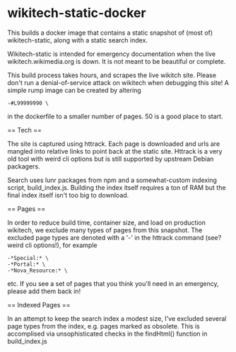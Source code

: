 # wikitech-static-docker

This builds a docker image that contains a static snapshot of (most
of) wikitech-static, along with a static search index.

Wikitech-static is intended for emergency documentation when the
live wikitech.wikimedia.org is down. It is not meant to be beautiful
or complete.

This build process takes hours, and scrapes the live wikitch site. Please
don't run a denial-of-service attack on wikitech when debugging this site!
A simple rump image can be created by altering

    -#L99999990 \

in the dockerfile to a smaller number of pages. 50 is a good place to start.

== Tech ==

The site is captured using httrack. Each page is downloaded and urls are
mangled into relative links to point back at the static site. Httrack
is a very old tool with weird cli options but is still supported by
upstream Debian packagers.

Search uses lunr packages from npm and a somewhat-custom indexing
script, build_index.js. Building the index itself requires a ton
of RAM but the final index itself isn't too big to download.

== Pages ==

In order to reduce build time, container size, and load on production
wikitech, we exclude many types of pages from this snapshot. The
excluded page types are denoted with a '-' in the httrack command
(see? weird cli options!), for example

    -*Special:* \
    -*Portal:* \
    -*Nova_Resource:* \

etc. If you see a set of pages that you think you'll need in an
emergency, please add them back in!

== Indexed Pages ==

In an attempt to keep the search index a modest size, I've excluded
several page types from the index, e.g. pages marked as obsolete. This
is accomplised via unsophisticated checks in the findHtml() function in
build_index.js
